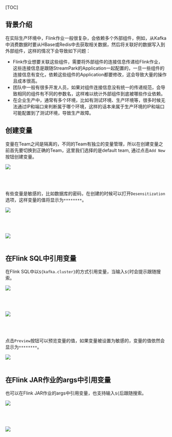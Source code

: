 [TOC]

## 背景介绍

在实际生产环境中，Flink作业一般很复杂，会依赖多个外部组件，例如，从Kafka中消费数据时要从HBase或Redis中去获取相关数据，然后将关联好的数据写入到外部组件，这样的情况下会导致如下问题：

- Flink作业想要关联这些组件，需要将外部组件的连接信息传递给Flink作业，这些连接信息是跟随StreamPark的Application一起配置的，一旦一些组件的连接信息有变化，依赖这些组件的Application都要修改，这会导致大量的操作且成本很高。
- 团队中一般有很多开发人员，如果对组件连接信息没有统一的传递规范，会导致相同的组件有不同的参数名，这样难以统计外部组件到底被哪些作业依赖。
- 在企业生产中，通常有多个环境，比如有测试环境、生产环境等，很多时候无法通过IP和端口来判断属于哪个环境，这样的话本来属于生产环境的IP和端口可能配置到了测试环境，导致生产故障。

## 创建变量

变量在Team之间是隔离的，不同的Team有独立的变量管理，所以在创建变量之前首先要切换到正确的Team，这里我们选择的是default team, 通过点击`Add New`按钮创建变量。

<img src="https://streampark.apache.org/doc/image/variable/create_variable.png"/><br></br><br></br>

有些变量是敏感的，比如数据库的密码，在创建的时候可以打开`Desensitization`选项，这样变量的值将显示为`********`。

<img src="https://streampark.apache.org/doc/image/variable/create_variable_desensitization.png"/><br></br><br></br>

<img src="https://streampark.apache.org/doc/image/variable/variable_list.png"/><br></br>

## 在Flink SQL中引用变量

在Flink SQL中以`${kafka.cluster}`的方式引用变量，当输入`${`时会提示跟随搜索。

<img src="https://streampark.apache.org/doc/image/variable/variable_flinksql_search.png"/><br></br><br></br>

<img src="https://streampark.apache.org/doc/image/variable/variable_flinksql_quote.png"/><br></br><br></br>

点击`Preview`按钮可以预览变量的值，如果变量被设置为敏感的，变量的值依然会显示为`********`。

<img src="https://streampark.apache.org/doc/image/variable/variable_flinksql_preview.png"/><br></br>

## 在Flink JAR作业的args中引用变量

也可以在Flink JAR作业的args中引用变量，也支持输入`${`后跟随搜索。

<img src="https://streampark.apache.org/doc/image/variable/variable_flinkjar_queto.png"/><br></br><br></br>

<img src="https://streampark.apache.org/doc/image/variable/variable_flinkjar_preview.png"/><br></br>
